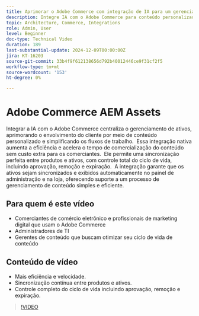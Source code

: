 ```yaml
---
title: Aprimorar o Adobe Commerce com integração de IA para um gerenciamento de ativos simplificado
description: Integre IA com o Adobe Commerce para conteúdo personalizado, fluxos de trabalho simplificados e controle completo do ciclo de vida do ativo.
topic: Architecture, Commerce, Integrations
role: Admin, User
level: Beginner
doc-type: Technical Video
duration: 189
last-substantial-update: 2024-12-09T00:00:00Z
jira: KT-16203
source-git-commit: 33b4f9f612138656d792b40012446ce9f31cf2f5
workflow-type: tm+mt
source-wordcount: '153'
ht-degree: 0%

---
```



# Adobe Commerce AEM Assets

Integrar a IA com o Adobe Commerce centraliza o gerenciamento de ativos, aprimorando o envolvimento do cliente por meio de conteúdo personalizado e simplificando os fluxos de trabalho. &#x200B; Essa integração nativa aumenta a eficiência e acelera o tempo de comercialização do conteúdo sem custo extra para os comerciantes. &#x200B; Ele permite uma sincronização perfeita entre produtos e ativos, com controle total do ciclo de vida, incluindo aprovação, remoção e expiração. &#x200B; A integração garante que os ativos sejam sincronizados e exibidos automaticamente no painel de administração e na loja, oferecendo suporte a um processo de gerenciamento de conteúdo simples e eficiente. &#x200B;

## Para quem é este vídeo

- Comerciantes de comércio eletrônico e profissionais de marketing digital que usam o Adobe Commerce
- Administradores de TI
- Gerentes de conteúdo que buscam otimizar seu ciclo de vida de conteúdo

## Conteúdo de vídeo

- Mais eficiência e velocidade.
- Sincronização contínua entre produtos e ativos.
- Controle completo do ciclo de vida incluindo aprovação, remoção e expiração.

>[!VIDEO](https://video.tv.adobe.com/v/3434081?learn=on&captions=por_br)
